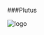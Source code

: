 ###Plutus 

![logo](https://user-images.githubusercontent.com/47898706/172094127-ad8136c4-f4db-4e05-8f51-1bb8a9c3a20c.png)

